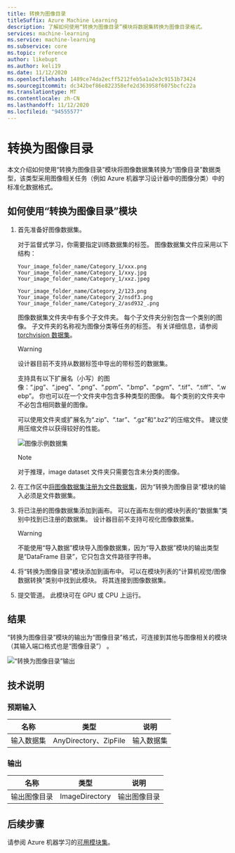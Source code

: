 ```yaml
---
title: 转换为图像目录
titleSuffix: Azure Machine Learning
description: 了解如何使用“转换为图像目录”模块将数据集转换为图像目录格式。
services: machine-learning
ms.service: machine-learning
ms.subservice: core
ms.topic: reference
author: likebupt
ms.author: keli19
ms.date: 11/12/2020
ms.openlocfilehash: 1489ce74da2ecff5212feb5a1a2e3c9151b73424
ms.sourcegitcommit: dc342bef86e822358efe2d363958f6075bcfc22a
ms.translationtype: MT
ms.contentlocale: zh-CN
ms.lasthandoff: 11/12/2020
ms.locfileid: "94555577"
---
```

# <a name="convert-to-image-directory"></a>转换为图像目录

本文介绍如何使用“转换为图像目录”模块将图像数据集转换为“图像目录”数据类型，该类型采用图像相关任务（例如 Azure 机器学习设计器中的图像分类）中的标准化数据格式。

## <a name="how-to-use-convert-to-image-directory"></a>如何使用“转换为图像目录”模块  

1. 首先准备好图像数据集。 

    对于监督式学习，你需要指定训练数据集的标签。 图像数据集文件应采用以下结构：
    
    ```
    Your_image_folder_name/Category_1/xxx.png
    Your_image_folder_name/Category_1/xxy.jpg
    Your_image_folder_name/Category_1/xxz.jpeg
    
    Your_image_folder_name/Category_2/123.png
    Your_image_folder_name/Category_2/nsdf3.png
    Your_image_folder_name/Category_2/asd932_.png
    ```
    
    图像数据集文件夹中有多个子文件夹。 每个子文件夹分别包含一个类别的图像。 子文件夹的名称视为图像分类等任务的标签。 有关详细信息，请参阅 [torchvision 数据集](https://pytorch.org/docs/stable/torchvision/datasets.html#imagefolder)。

    > [!WARNING]
    > 设计器目前不支持从数据标签中导出的带标签的数据集。

    支持具有以下扩展名（小写）的图像：“.jpg”、“.jpeg”、“.png”、“.ppm”、“.bmp”、“.pgm”、“.tif”、“.tiff”、“.webp”。 你也可以在一个文件夹中包含多种类型的图像。 每个类别的文件夹中不必包含相同数量的图像。

    可以使用文件夹或扩展名为“.zip”、“.tar”、“.gz”和“.bz2”的压缩文件。 建议使用压缩文件以获得较好的性能。 
    
    ![图像示例数据集](./media/module/image-sample-dataset.png)

    > [!NOTE]
    > 对于推理，image dataset 文件夹只需要包含未分类的图像。

1. 在工作区中[将图像数据集注册为文件数据集](../how-to-create-register-datasets.md)，因为“转换为图像目录”模块的输入必须是文件数据集。

1. 将已注册的图像数据集添加到画布。 可以在画布左侧的模块列表的“数据集”类别中找到已注册的数据集。 设计器目前不支持可视化图像数据集。

    > [!WARNING]
    > 不能使用“导入数据”模块导入图像数据集，因为“导入数据”模块的输出类型是“DataFrame 目录”，它只包含文件路径字符串。

1. 将“转换为图像目录”模块添加到画布中。 可以在模块列表的“计算机视觉/图像数据转换”类别中找到此模块。 将其连接到图像数据集。
    
3.  提交管道。 此模块可在 GPU 或 CPU 上运行。

## <a name="results"></a>结果

“转换为图像目录”模块的输出为“图像目录”格式，可连接到其他与图像相关的模块（其输入端口格式也是“图像目录”） 。

![“转换为图像目录”输出](./media/module/convert-to-image-directory-output.png)

## <a name="technical-notes"></a>技术说明 

###  <a name="expected-inputs"></a>预期输入  

| 名称          | 类型                  | 说明   |
| ------------- | --------------------- | ------------- |
| 输入数据集 | AnyDirectory、ZipFile | 输入数据集 |

###  <a name="output"></a>输出  

| 名称                   | 类型           | 说明            |
| ---------------------- | -------------- | ---------------------- |
| 输出图像目录 | ImageDirectory | 输出图像目录 |

## <a name="next-steps"></a>后续步骤

请参阅 Azure 机器学习的[可用模块集](module-reference.md)。